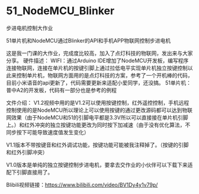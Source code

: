 # 51_NodeMCU_Blinker
步进电机控制大作业

51单片机和NodeMCU通过Blinker的API和手机APP物联网控制步进电机

这是我一门课的大作业，完成度比较高，加入了点灯科技的物联网，发出来与大家分享。
硬件描述：
WIFI：通过Arduino IDE增加了NodeMCU开发板，编写程序连接物联网，连接在单片机的按键引脚上通过拉低电平实现单片机独立按键控制以此来控制单片机，物联网方面用的是点灯科技的方案，参考了一个开机棒的代码，目前小米语音的api更新了，代码需要更新来适配小爱同学，还没搞。
51单片机：普中A2的开发板，代码有一部分也是参考的例程

文件介绍：
V1.2视频中用的是V1.2可以使用按键控制，红外遥控控制，手机远程控制使用的是NodeMCU所以理论上可以使用按键的通过更改源码都可以达到物联网效果（由于NodeMCU和51的引脚电平都是3.3V所以可以直接接在单片机引脚上。）和红外冲突的独立按键功能更改为同时按下加减速（由于没有优化算法，不同步按下可能导致速度值发生变化）

V1.1版本不带按键音和红外调试功能，按键功能可能被我注释掉了。（按键的引脚和红外引脚冲突）

V1.0版本是单纯的独立按键控制步进电机，要拿去交作业的小伙伴可以下载下来适配下引脚直接用了。

Blibili视频链接：https://www.bilibili.com/video/BV1Dy4y1v79p/
